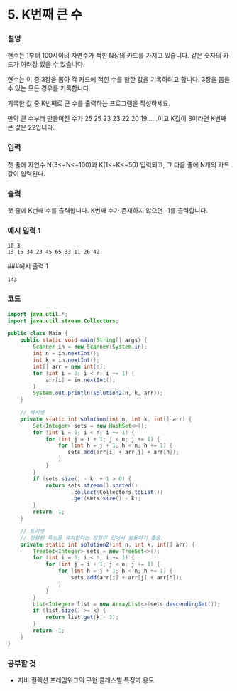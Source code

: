 # 5. K번째 큰 수

### 설명
현수는 1부터 100사이의 자연수가 적힌 N장의 카드를 가지고 있습니다. 같은 숫자의 카드가 여러장 있을 수 있습니다.

현수는 이 중 3장을 뽑아 각 카드에 적힌 수를 합한 값을 기록하려고 합니다. 3장을 뽑을 수 있는 모든 경우를 기록합니다.

기록한 값 중 K번째로 큰 수를 출력하는 프로그램을 작성하세요.

만약 큰 수부터 만들어진 수가 25 25 23 23 22 20 19......이고 K값이 3이라면 K번째 큰 값은 22입니다.


### 입력
첫 줄에 자연수 N(3<=N<=100)과 K(1<=K<=50) 입력되고, 그 다음 줄에 N개의 카드값이 입력된다.


### 출력
첫 줄에 K번째 수를 출력합니다. K번째 수가 존재하지 않으면 -1를 출력합니다.


### 예시 입력 1
```
10 3
13 15 34 23 45 65 33 11 26 42
```
###예시 출력 1
```
143
```

### 코드
```java
import java.util.*;
import java.util.stream.Collectors;

public class Main {
    public static void main(String[] args) {
        Scanner in = new Scanner(System.in);
        int n = in.nextInt();
        int k = in.nextInt();
        int[] arr = new int[n];
        for (int i = 0; i < n; i += 1) {
            arr[i] = in.nextInt();
        }
        System.out.println(solution2(n, k, arr));
    }

    // 헤시셋
    private static int solution(int n, int k, int[] arr) {
        Set<Integer> sets = new HashSet<>();
        for (int i = 0; i < n; i += 1) {
            for (int j = i + 1; j < n; j += 1) {
                for (int h = j + 1; h < n; h += 1) {
                   sets.add(arr[i] + arr[j] + arr[h]);
                }
            }
        }
        if (sets.size() - k  + 1 > 0) {
            return sets.stream().sorted()
                    .collect(Collectors.toList())
                    .get(sets.size() - k);
        }
        return -1;
    }

    // 트리셋
    // 정렬된 특성을 유지한다는 장점이 있어서 활용하기 좋음.
    private static int solution2(int n, int k, int[] arr) {
        TreeSet<Integer> sets = new TreeSet<>();
        for (int i = 0; i < n; i += 1) {
            for (int j = i + 1; j < n; j += 1) {
                for (int h = j + 1; h < n; h += 1) {
                    sets.add(arr[i] + arr[j] + arr[h]);
                }
            }
        }
        List<Integer> list = new ArrayList<>(sets.descendingSet());
        if (list.size() >= k) {
            return list.get(k - 1);
        }
        return -1;
    }
}

```

### 공부할 것
- 자바 컬렉션 프레임워크의 구현 클래스별 특징과 용도